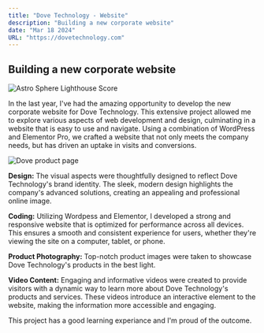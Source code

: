```yaml
---
title: "Dove Technology - Website"
description: "Building a new corporate website"
date: "Mar 18 2024"
URL: "https://dovetechnology.com"
---
```


## Building a new corporate website

![Astro Sphere Lighthouse Score](/astro-sphere.jpg)

In the last year, I've had the amazing opportunity to develop the new corporate website for Dove Technology. This extensive project allowed me to explore various aspects of web development and design, culminating in a website that is easy to use and navigate. Using a combination of WordPress and Elementor Pro, we crafted a website that not only meets the company needs, but has driven an uptake in visits and conversions.

![Dove product page](/dove_product_page.png)

**Design:** The visual aspects were thoughtfully designed to reflect Dove Technology's brand identity. The sleek, modern design highlights the company's advanced solutions, creating an appealing and professional online image.

**Coding:** Utilizing Wordpess and Elementor, I developed a strong and responsive website that is optimized for performance across all devices. This ensures a smooth and consistent experience for users, whether they're viewing the site on a computer, tablet, or phone.

**Product Photography:** Top-notch product images were taken to showcase Dove Technology's products in the best light.

**Video Content:** Engaging and informative videos were created to provide visitors with a dynamic way to learn more about Dove Technology's products and services. These videos introduce an interactive element to the website, making the information more accessible and engaging.

This project has a good learning experiance and I'm proud of the outcome.